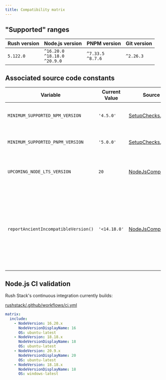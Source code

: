 ```yaml
---
title: Compatibility matrix
---
```


## "Supported" ranges

| Rush version | Node.js version                             | PNPM version             | Git version |
| ------------ | ------------------------------------------- | ------------------------ | ----------- |
| `5.122.0`    | `^16.20.0` <br/> `^18.18.0` <br/> `^20.9.0` | `^7.33.5` <br/> `^8.7.6` | `^2.26.3`   |

## Associated source code constants

| Variable                             | Current Value | Source file                                                                                                                    | Description                                                                                                                                                                                     |
| ------------------------------------ | ------------- | ------------------------------------------------------------------------------------------------------------------------------ | ----------------------------------------------------------------------------------------------------------------------------------------------------------------------------------------------- |
| `MINIMUM_SUPPORTED_NPM_VERSION`      | `'4.5.0'`     | [SetupChecks.ts](https://github.com/microsoft/rushstack/blob/main/libraries/rush-lib/src/logic/SetupChecks.ts)                 | Rush fails if the NPM versions older than this version                                                                                                                                          |
| `MINIMUM_SUPPORTED_PNPM_VERSION`     | `'5.0.0'`     | [SetupChecks.ts](https://github.com/microsoft/rushstack/blob/main/libraries/rush-lib/src/logic/SetupChecks.ts)                 | Rush fails if the PNPM versions older than this version                                                                                                                                         |
| `UPCOMING_NODE_LTS_VERSION`          | `20`          | [NodeJsCompatibility.ts](https://github.com/microsoft/rushstack/blob/main/libraries/rush-lib/src/logic/NodeJsCompatibility.ts) | This constant is the major version of the next LTS node Node.js release.                                                                                                                        |
| `reportAncientIncompatibleVersion()` | `'<14.18.0'`  | [NodeJsCompatibility.ts](https://github.com/microsoft/rushstack/blob/main/libraries/rush-lib/src/logic/NodeJsCompatibility.ts) | Used to report when the Node.js version is known to have serious incompatibilities. In that situation, the user should downgrade Rush to an older release that supported their Node.js version. |

## Node.js CI validation

Rush Stack's continuous integration currently builds:

[rushstack/.github/workflows/ci.yml](https://github.com/microsoft/rushstack/blob/main/.github/workflows/ci.yml)

```yaml
matrix:
  include:
    - NodeVersion: 16.20.x
      NodeVersionDisplayName: 16
      OS: ubuntu-latest
    - NodeVersion: 18.18.x
      NodeVersionDisplayName: 18
      OS: ubuntu-latest
    - NodeVersion: 20.9.x
      NodeVersionDisplayName: 20
      OS: ubuntu-latest
    - NodeVersion: 18.18.x
      NodeVersionDisplayName: 18
      OS: windows-latest
```
